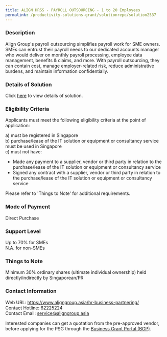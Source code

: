```yaml
---
title: ALIGN HRSS - PAYROLL OUTSOURCING - 1 to 20 Employees
permalink: /productivity-solutions-grant/solutionrepo/solution2537
---
```


### Description

Align Group's payroll outsourcing simplifies payroll work for SME owners. SMEs can entrust their payroll needs to our dedicated accounts manager who would deliver on monthly payroll processing, employee data management, benefits & claims, and more. With payroll outsourcing, they can contain cost, manage employer-related risk, reduce administrative burdens, and maintain information confidentially.

### Details of Solution

Click <a href='https://www.gobusiness.gov.sg/images/psg/Align_Group_20210067_Desensitised_Annex_3_Part_1.pdf' target='_blank' rel='noopener'>here</a> to view details of solution.

### Eligibility Criteria

Applicants must meet the following eligibility criteria at the point of application:

a) must be registered in Singapore <br>
b) purchase/lease of the IT solution or equipment or consultancy service must be used in Singapore <br>
c) must not have:
- Made any payment to a supplier, vendor or third party in relation to the purchase/lease of the IT solution or equipment or consultancy service
- Signed any contract with a supplier, vendor or third party in relation to the purchase/lease of the IT solution or equipment or consultancy service

Please refer to 'Things to Note' for additional requirements.

### Mode of Payment
Direct Purchase

### Support Level
Up to 70% for SMEs <br>
N.A. for non-SMEs

### Things to Note
Minimum 30% ordinary shares (ultimate individual ownership) held directly/indirectly by Singaporean/PR

### Contact Information
Web URL: https://www.aligngroup.asia/hr-business-partnering/ <br>Contact Hotline: 62225224 <br>Contact Email: service@aligngroup.asia <br>

Interested companies can get a quotation from the pre-approved vendor, before applying for the PSG through the <a target='_blank' rel='noopener' href='https://www.businessgrants.gov.sg/'>Business Grant Portal (BGP)</a>.
